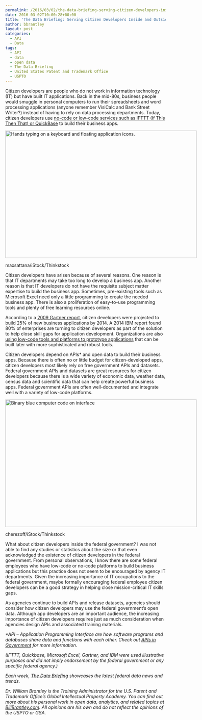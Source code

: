 ```yaml
---
permalink: /2016/03/02/the-data-briefing-serving-citizen-developers-inside-and-outside-of-the-federal-government/
date: 2016-03-02T10:00:28+00:00
title: 'The Data Briefing: Serving Citizen Developers Inside and Outside of the Federal Government'
author: bbrantley
layout: post
categories:
  - API
  - Data
tags:
  - API
  - data
  - open data
  - The Data Briefing
  - United States Patent and Trademark Office
  - USPTO
---
```


Citizen developers are people who do not work in information technology (IT) but have built IT applications. Back in the mid-80s, business people would smuggle in personal computers to run their spreadsheets and word processing applications (anyone remember VisiCalc and Bank Street Writer?) instead of having to rely on data processing departments. Today, citizen developers use <a href="http://www.zdnet.com/article/the-advent-of-the-citizen-developer/" target="_blank">no-code or low-code services such as IFTTT (If This Then That) or QuickBase</a> to build their business apps.

<div id="attachment_343489" style="width: 610px" class="wp-caption aligncenter">
  <img class="size-full wp-image-343489" src="https://s3.amazonaws.com/sitesusa/wp-content/uploads/sites/212/2016/02/600-x-400-Hands-typing-keyboard-Applications-Maxsattana-iStock-Thinkstock-476157656.jpg" alt="Hands typing on a keyboard and floating application icons." width="600" height="400" />
  
  <p class="wp-caption-text">
    maxsattana/iStock/Thinkstock
  </p>
</div>

Citizen developers have arisen because of several reasons. One reason is that IT departments may take too long to develop a business app. Another reason is that IT developers do not have the requisite subject matter expertise to build the business app. Sometimes, pre-existing tools such as Microsoft Excel need only a little programming to create the needed business app. There is also a proliferation of easy-to-use programming tools and plenty of free learning resources online.

According to a <a href="http://www.eweek.com/developer/eight-in-10-enterprises-turn-to-citizen-developers-for-innovation.html" target="_blank">2009 Gartner report</a>, citizen developers were projected to build 25% of new business applications by 2014. A 2014 IBM report found 80% of enterprises are turning to citizen developers as part of the solution to help close skill gaps for application development. Organizations are also <a href="http://www.cio.com/article/2845378/development-tools/use-low-code-platforms-to-develop-the-apps-customers-want.html" target="_blank">using low-code tools and platforms to prototype applications</a> that can be built later with more sophisticated and robust tools.

Citizen developers depend on APIs* and open data to build their business apps. Because there is often no or little budget for citizen-developed apps, citizen developers most likely rely on free government APIs and datasets. Federal government APIs and datasets are great resources for citizen developers because there is a wide variety of economic data, weather data, census data and scientific data that can help create powerful business apps. Federal government APIs are often well-documented and integrate well with a variety of low-code platforms.

<div id="attachment_343495" style="width: 610px" class="wp-caption aligncenter">
  <img class="size-full wp-image-343495" src="https://s3.amazonaws.com/sitesusa/wp-content/uploads/sites/212/2016/02/600-x-400-Binary-blue-computer-code-cherezoff-iStock-Thinkstock-505514948.jpg" alt="Binary blue computer code on interface" width="600" height="400" />
  
  <p class="wp-caption-text">
    cherezoff/iStock/Thinkstock
  </p>
</div>

What about citizen developers inside the federal government? I was not able to find any studies or statistics about the size or that even acknowledged the existence of citizen developers in the federal government. From personal observations, I know there are some federal employees who have low-code or no-code platforms to build business applications but this practice does not seem to be encouraged by agency IT departments. Given the increasing importance of IT occupations to the federal government, maybe formally encouraging federal employee citizen developers can be a good strategy in helping close mission-critical IT skills gaps.

As agencies continue to build APIs and release datasets, agencies should consider how citizen developers may use the federal government’s open data. Although app developers are an important audience, the increasing importance of citizen developers requires just as much consideration when agencies design APIs and associated training materials.

_*API – Application Programming Interface are how software programs and databases share data and functions with each other. Check out <a href="https://www.digitalgov.gov/2013/04/30/apis-in-government/" target="_blank">APIs in Government</a> for more information._

_(IFTTT, Quickbase, Microsoft Excel, Gartner, and IBM were used illustrative purposes and did not imply endorsement by the federal government or any specific federal agency.)_

<div class="hdivider">
</div>

_Each week, [The Data Briefing](https://www.digitalgov.gov/tag/the-data-briefing/) showcases the latest federal data news and trends._

_Dr. William Brantley is the Training Administrator for the U.S. Patent and Trademark Office’s Global Intellectual Property Academy. You can find out more about his personal work in open data, analytics, and related topics at [BillBrantley.com](http://billbrantley.com/). All opinions are his own and do not reflect the opinions of the USPTO or GSA._